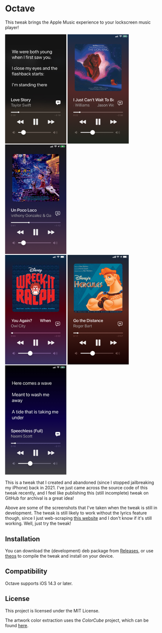 # Octave
This tweak brings the Apple Music experience to your lockscreen music player!

<img width=200 src="https://github.com/minh-ton/Octave/blob/main/img/image1.jpeg?raw=true"> <img width=200 src="https://github.com/minh-ton/Octave/blob/main/img/image2.jpeg?raw=true"> <img width=200 src="https://github.com/minh-ton/Octave/blob/main/img/image3.jpeg?raw=true"><br><img width=200 src="https://github.com/minh-ton/Octave/blob/main/img/image4.jpeg?raw=true"> <img width=200 src="https://github.com/minh-ton/Octave/blob/main/img/image5.jpeg?raw=true"> <img width=200 src="https://github.com/minh-ton/Octave/blob/main/img/image6.jpeg?raw=true">

This is a tweak that I created and abandoned (since I stopped jailbreaking my iPhone) back in 2021. I've just came across the source code of this tweak recently, and I feel like publishing this (still incomplete) tweak on GitHub for archival is a great idea!

Above are some of the screenshots that I've taken when the tweak is still in development. The tweak is still likely to work without the lyrics feature though, since I just web-scraping [this website](https://azlyrics.com) and I don't know if it's still working. Well, just try the tweak!

## Installation
You can download the (development) deb package from [Releases](https://github.com/minh-ton/Octave/releases), or use [theos](https://github.com/theos/theos) to compile the tweak and install on your device.

## Compatibility
Octave supports iOS 14.3 or later.

## License
This project is licensed under the MIT License. 

The artwork color extraction uses the *ColorCube* project, which can be found [here](https://github.com/pixelogik/ColorCube).
